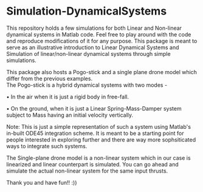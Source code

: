 # Simulation-DynamicalSystems
This repository holds a few simulations for both Linear and Non-linear dynamical systems in Matlab code.
Feel free to play around with the code and reproduce modifications of it for any purpose. This package is meant to serve as an illustrative introduction to Linear Dynamical Systems and Simulation of linear/non-linear dynamical systems through simple simulations.  <br/>

This package also hosts a Pogo-stick and a single plane drone model which differ from the previous examples.   <br/>
The Pogo-stick is a hybrid dynamical systems with two modes -  

• In the air when it is just a rigid body in free-fall.    

• On the ground, when it is just a Linear Spring-Mass-Damper system subject to Mass having an initial velocity vertically.    

Note: This is just a simple representation of such a system using Matlab's in-built ODE45 integration scheme. It is meant to be a starting point for people interested in exploring further and there are way more sophsiticated ways to integrate such systems.

The Single-plane drone model is a non-linear system which in our case is linearized and linear counterpart is simulated. You can go ahead and simulate the actual non-linear system for the same input thrusts. <br/>

Thank you and have fun!! :))
